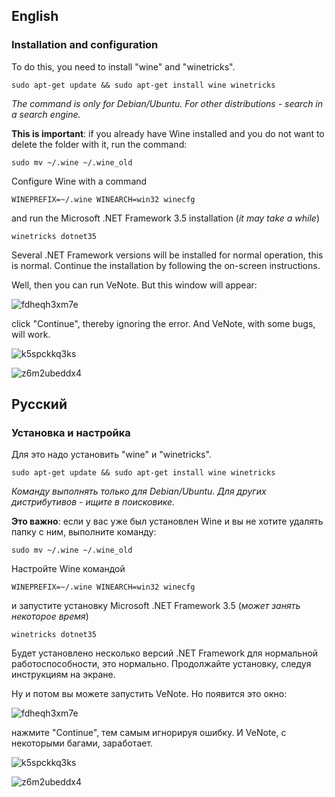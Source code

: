 ## English
### Installation and configuration
To do this, you need to install "wine" and "winetricks".

`sudo apt-get update && sudo apt-get install wine winetricks`

_The command is only for Debian/Ubuntu. For other distributions - search in a search engine._

**This is important**: if you already have Wine installed and you do not want to delete the folder with it, run the command:

`sudo mv ~/.wine ~/.wine_old`

Configure Wine with a command

`WINEPREFIX=~/.wine WINEARCH=win32 winecfg`

and run the Microsoft .NET Framework 3.5 installation (_it may take a while_)

`winetricks dotnet35`

Several .NET Framework versions will be installed for normal operation, this is normal. Continue the installation by following the on-screen instructions.

Well, then you can run VeNote. But this window will appear:

![fdheqh3xm7e](https://user-images.githubusercontent.com/21980972/36094739-00004a26-1022-11e8-9f3c-fd0766986efe.jpg)

click "Continue", thereby ignoring the error. And VeNote, with some bugs, will work.

![k5spckkq3ks](https://user-images.githubusercontent.com/21980972/36095048-2198bfe6-1023-11e8-97c2-6c0d5f609ff9.jpg)

![z6m2ubeddx4](https://user-images.githubusercontent.com/21980972/36095057-27a97ec0-1023-11e8-8107-b7edf7b91a87.jpg)

## Русский
### Установка и настройка
Для это надо установить "wine" и "winetricks".

`sudo apt-get update && sudo apt-get install wine winetricks`

_Команду выполнять только для Debian/Ubuntu. Для других дистрибутивов - ищите в поисковике._

**Это важно**: если у вас уже был установлен Wine и вы не хотите удалять папку с ним, выполните команду:

`sudo mv ~/.wine ~/.wine_old`

Настройте Wine командой

`WINEPREFIX=~/.wine WINEARCH=win32 winecfg`

и запустите установку Microsoft .NET Framework 3.5 (_может занять некоторое время_)

`winetricks dotnet35`

Будет установлено несколько версий .NET Framework для нормальной работоспособности, это нормально. Продолжайте установку, следуя инструкциям на экране.

Ну и потом вы можете запустить VeNote. Но появится это окно:

![fdheqh3xm7e](https://user-images.githubusercontent.com/21980972/36094739-00004a26-1022-11e8-9f3c-fd0766986efe.jpg)

нажмите "Continue", тем самым игнорируя ошибку. И VeNote, с некоторыми багами, заработает.

![k5spckkq3ks](https://user-images.githubusercontent.com/21980972/36095048-2198bfe6-1023-11e8-97c2-6c0d5f609ff9.jpg)

![z6m2ubeddx4](https://user-images.githubusercontent.com/21980972/36095057-27a97ec0-1023-11e8-8107-b7edf7b91a87.jpg)